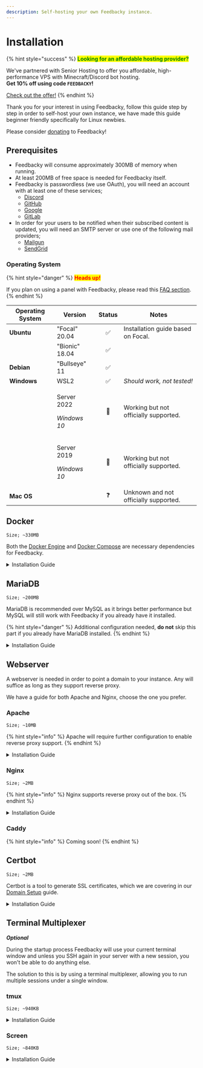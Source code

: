 ```yaml
---
description: Self-hosting your own Feedbacky instance.
---
```


# Installation

{% hint style="success" %}
<mark style="color:green;">**Looking for an affordable hosting provider?**</mark>

We've partnered with Senior Hosting to offer you affordable, high-performance VPS with Minecraft/Discord bot hosting.\
**Get 10% off using code `FEEDBACKY`!**

[Check out the offer!](https://billing.senior-host.com/link.php?id=1)
{% endhint %}

Thank you for your interest in using Feedbacky, follow this guide step by step in order to self-host your own instance, we have made this guide beginner friendly specifically for Linux newbies.

Please consider [donating](../../project-overview/donating.md) to Feedbacky!

## Prerequisites

* Feedbacky will consume approximately 300MB of memory when running.
* At least 200MB of free space is needed for Feedbacky itself.
* Feedbacky is passwordless (we use OAuth), you will need an account with at least one of these services;
  * [Discord](https://discord.com)
  * [GitHub](https://github.com)
  * [Google](https://www.google.com)
  * [GitLab](https://about.gitlab.com)
* In order for your users to be notified when their subscribed content is updated, you will need an SMTP server or use one of the following mail providers;
  * [Mailgun](https://www.mailgun.com)
  * [SendGrid](https://sendgrid.com)

### Operating System

{% hint style="danger" %}
<mark style="color:red;">**Heads up!**</mark>

If you plan on using a panel with Feedbacky, please read this [FAQ section](../../project-overview/faq.md#can-i-host-feedbacky-on-x-panel).
{% endhint %}

| Operating System | Version                                       | Status | Notes                                 |
| ---------------- | --------------------------------------------- | :----: | ------------------------------------- |
| **Ubuntu**       | "Focal" 20.04                                 |    ✅   | Installation guide based on Focal.    |
|                  | "Bionic" 18.04                                |    ✅   |                                       |
| **Debian**       | "Bullseye" 11                                 |    ✅   |                                       |
| **Windows**      | WSL2                                          |    ✅   | _Should work, not tested!_            |
|                  | <p>​Server 2022</p><p><em>Windows 10</em></p> |   🔧   | Working but not officially supported. |
|                  | <p>​Server 2019</p><p><em>Windows 10</em></p> |   🔧   | Working but not officially supported. |
| **Mac OS**       |                                               |    ❓   | Unknown and not officially supported. |

## Docker

`Size; ~330MB`

Both the [Docker Engine](https://docs.docker.com/engine/install/ubuntu/) and [Docker Compose](https://docs.docker.com/compose/install/) are necessary dependencies for Feedbacky.

<details>

<summary>Installation Guide</summary>

1\. Make sure that your system is up to date.

```bash
sudo apt update -y
```

2\. Docker requires some dependencies to be installed on your system.

```bash
 sudo apt install -y ca-certificates curl gnupg lsb-release
```

3\. Add Docker's official GPG key.

```bash
curl -fsSL https://download.docker.com/linux/ubuntu/gpg | sudo gpg --dearmor -o /usr/share/keyrings/docker-archive-keyring.gpg
```

4\. Use Docker's stable repository.

```bash
echo \
  "deb [arch=$(dpkg --print-architecture) signed-by=/usr/share/keyrings/docker-archive-keyring.gpg] https://download.docker.com/linux/ubuntu \
  $(lsb_release -cs) stable" | sudo tee /etc/apt/sources.list.d/docker.list > /dev/null
```

5\. Update your system.

```bash
sudo apt update -y
```

6\. Install Docker Engine and it's related packages.

```bash
sudo apt install -y docker-ce docker-ce-cli containerd.io
```

7\. Test that the Docker Engine was successfully installed.

```bash
sudo docker run hello-world
```

8\. Download the Docker Compose repository.

```bash
sudo curl -L "https://github.com/docker/compose/releases/download/1.29.2/docker-compose-$(uname -s)-$(uname -m)" -o /usr/local/bin/docker-compose
```

9\. Change the permission of downloaded Docker Compose binaries.

```bash
sudo chmod +x /usr/local/bin/docker-compose
```

10\. Test that Docker Compose was successfully installed.

```bash
docker-compose --version
```

</details>

## MariaDB

`Size; ~200MB`

MariaDB is recommended over MySQL as it brings better performance but MySQL will still work with Feedbacky if you already have it installed.

{% hint style="danger" %}
Additional configuration needed, **do not** skip this part if you already have MariaDB installed.
{% endhint %}

<details>

<summary>Installation Guide</summary>

1\. Update your system.

```bash
sudo apt update -y
```

2\. Install the MariaDB server package.

```bash
sudo apt install -y mariadb-server
```

3\. Run and go through the security script.

```bash
sudo mysql_secure_installation
```

The script will ask you to set a root password, press `N` to skip it. The root password is already tied to the system on Ubuntu and changing it could result in MariaDB breaking.

**Additional Configuration**

Docker will treat your container as a remote machine, we need to change the value of `bind-address` in order to accept non localhost connections.

4\. Edit your `50-server.cnf`.

```bash
sudo nano /etc/mysql/mariadb.conf.d/50-server.cnf
```

5\. Change the value of `bind-address` to `0.0.0.0`.

{% code title="50-server.cnf" %}
```
bind-address            = 0.0.0.0
```
{% endcode %}

6\. Save the file with `CTRL` + `S` and exit nano with `CTRL` + `C`.

7\. Restart MariaDB.

```bash
sudo systemctl restart mariadb-server
```

</details>

## Webserver

A webserver is needed in order to point a domain to your instance. Any will suffice as long as they support reverse proxy.

We have a guide for both Apache and Nginx, choose the one you prefer.

### Apache

`Size; ~10MB`

{% hint style="info" %}
Apache will require further configuration to enable reverse proxy support.
{% endhint %}

<details>

<summary>Installation Guide</summary>

1\. Update your system.

```bash
sudo apt update -y
```

2\. Install the Apache package.

```bash
sudo apt install -y apache2
```

3\. Verify that Apache is running.

```bash
sudo systemctl status apache2
```

</details>

### Nginx

`Size; ~2MB`

{% hint style="info" %}
Nginx supports reverse proxy out of the box.
{% endhint %}

<details>

<summary>Installation Guide</summary>

1\. Update your system.

```bash
sudo apt update -y
```

2\. Install the Nginx package.

```bash
sudo apt install -y nginx
```

3\. Verify that Nginx is running.

```bash
sudo systemctl status nginx
```

</details>

### Caddy

{% hint style="info" %}
Coming soon!
{% endhint %}

## Certbot

`Size; ~2MB`

Certbot is a tool to generate SSL certificates, which we are covering in our [Domain Setup](../domain-setup.md#ssl) guide.

<details>

<summary>Installation Guide</summary>

1\. Update your system.

```bash
sudo apt update -y
```

2\. Install the certbot package.

```bash
sudo apt install -y certbot
```

3\. Install the dependencies for your webserver.

**For Apache**;

```bash
sudo apt install -y python3-certbot-apache
```

**For Nginx**;

```bash
sudo apt install -y python3-certbot-nginx
```

</details>

## Terminal Multiplexer

_**Optional**_

During the startup process Feedbacky will use your current terminal window and unless you SSH again in your server with a new session, you won't be able to do anything else.

The solution to this is by using a terminal multiplexer, allowing you to run multiple sessions under a single window.

### tmux

`Size; ~940KB`

<details>

<summary>Installation Guide</summary>

1\. Update your system.

```bash
sudo apt update -y
```

2\. Install the tmux package.

```bash
sudo apt install -y tmux
```

</details>

### Screen

`Size; ~840KB`

<details>

<summary>Installation Guide</summary>

1\. Update your system.

```bash
sudo apt update -y
```

2\. Install the Screen package.

```bash
sudo apt install -y screen
```

</details>
